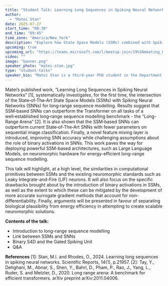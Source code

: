 ```yaml
---
title: "Student Talk: Learning Long Sequences in Spiking Neural Networks with Matei Stan"
author:
  - "Matei Stan"
date: 2025-07-27
start_time: "08:30"
end_time: "09:45"
time_zone: "America/New_York"
description: "Explore how State Space Models (SSMs) combined with Spiking Neural Networks (SNNs) can outperform Transformers on long-sequence tasks, and learn about a novel feature mixing layer that challenges assumptions about binary activations."
upcoming: true
upcoming_url: "https://teams.microsoft.com/l/meetup-join/19%3Ameeting_OTBkNTY5MjgtMjE3Ni00OTFmLWEwNzktN2QwZTU1NWIxNDc2%40thread.v2/0?context=%7B%22Tid%22%3A%22c152cb07-614e-4abb-818a-f035cfa91a77%22%2C%22Oid%22%3A%223f444780-d657-4917-993e-0f42adeff90e%22%7D"
video: ""
image: "banner.png"
speaker_photo: "matei-stan.jpg"
type: "student-talks"
speaker_bio: "Matei Stan is a third-year PhD student in the Department of Computer Science at the University of Manchester, UK. He is supervised by Dr Oliver Rhodes in the Advanced Processor Technologies (APT) group. In his PhD work, Matei has primarily focused on the applications of deep State Space Models (SSMs), such as S4, in neuromorphic computing, and their potential in scaling energy-efficient algorithms for long-range sequential tasks."
---
```


Matei’s published work, “Learning Long Sequences in Spiking Neural Networks” [1], systematically investigates, for the first time, the intersection of the State‑of‑The‑Art State Space Models (SSMs) with Spiking Neural Networks (SNNs) for long‑range sequence modelling. Results suggest that SSM‑based SNNs can outperform the Transformer on all tasks of a well‑established long‑range sequence modelling benchmark - the “Long-Range Arena” [2]. It is also shown that the SSM‑based SNNs can outperform current State‑of‑The‑Art SNNs with fewer parameters on sequential image classification. Finally, a novel feature mixing layer is introduced, improving SNN accuracy while challenging assumptions about the role of binary activations in SNNs. This work paves the way for deploying powerful SSM-based architectures, such as Large Language Models, on neuromorphic hardware for energy-efficient long-range sequence modelling.

This talk will highlight, at a high level, the similarities in computational primitives between SSMs and the existing neuromorphic standards such as Leaky Integrate-and-Fire (LIF) neurons. It will also focus on the specific drawbacks brought about by the introduction of binary activations in SSMs, as well as the extent to which these can be mitigated by the development of more accurate surrogate gradient methods that account for non-differentiability. Finally, arguments will be presented in favour of separating biological plausibility from energy efficiency in attempting to create scalable neuromorphic solutions.

**Contents of the talk:**
- Introduction to long-range sequence modelling
- Link between SSMs and SNNs
- Binary S4D and the Gated Spiking Unit
- Q&A

**References**
[1]: Stan, M.I. and Rhodes, O., 2024. Learning long sequences in spiking neural networks. Scientific Reports, 14(1), p.21957.
[2]: Tay, Y., Dehghani, M., Abnar, S., Shen, Y., Bahri, D., Pham, P., Rao, J., Yang, L., Ruder, S. and Metzler, D., 2020. Long range arena: A benchmark for efficient transformers. arXiv preprint arXiv:2011.04006.
